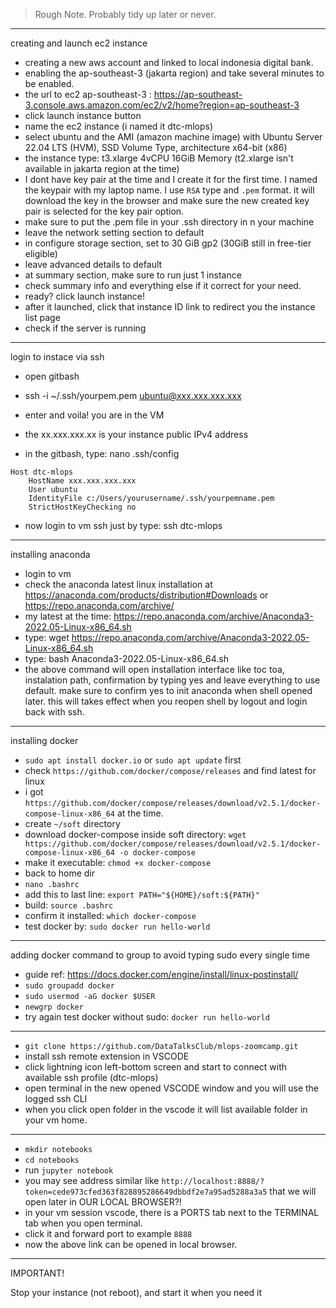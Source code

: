 > Rough Note. Probably tidy up later or never.

_______________

creating and launch ec2 instance

- creating a new aws account and linked to local indonesia digital bank.
- enabling the ap-southeast-3 (jakarta region) and take several minutes to be enabled.
- the url to ec2 ap-southeast-3 : https://ap-southeast-3.console.aws.amazon.com/ec2/v2/home?region=ap-southeast-3
- click launch instance button
- name the ec2 instance (i named it dtc-mlops)
- select ubuntu and the AMI (amazon machine image) with Ubuntu Server 22.04 LTS (HVM), SSD Volume Type, architecture x64-bit (x86)
- the instance type: t3.xlarge 4vCPU 16GiB Memory (t2.xlarge isn't available in jakarta region at the time)
- I dont have key pair at the time and I create it for the first time. I named the keypair with my laptop name. I use `RSA` type and `.pem` format. it will download the key in the browser and make sure the new created key pair is selected for the key pair option.
- make sure to put the .pem file in your .ssh directory in n your machine
- leave the network setting section to default
- in configure storage section, set to 30 GiB gp2 (30GiB still in free-tier eligible)
- leave advanced details to default
- at summary section, make sure to run just 1 instance
- check summary info and everything else if it correct for your need.
- ready? click launch instance!
- after it launched, click that instance ID link to redirect you the instance list page
- check if the server is running

_________

login to instace via ssh

- open gitbash 
- ssh -i ~/.ssh/yourpem.pem ubuntu@xxx.xxx.xxx.xxx
- enter and voila! you are in the VM
- the xx.xxx.xxx.xx is your instance public IPv4 address

- in the gitbash, type: nano .ssh/config

```
Host dtc-mlops
    HostName xxx.xxx.xxx.xxx
    User ubuntu
    IdentityFile c:/Users/yourusername/.ssh/yourpemname.pem
    StrictHostKeyChecking no
```

- now login to vm ssh just by type: ssh dtc-mlops

___________

installing anaconda

- login to vm
- check the anaconda latest linux installation at https://anaconda.com/products/distribution#Downloads or https://repo.anaconda.com/archive/ 
- my latest at the time: https://repo.anaconda.com/archive/Anaconda3-2022.05-Linux-x86_64.sh
- type: wget https://repo.anaconda.com/archive/Anaconda3-2022.05-Linux-x86_64.sh
- type: bash Anaconda3-2022.05-Linux-x86_64.sh
- the above command will open installation interface like toc toa, instalation path, confirmation by typing yes and leave everything to use default. make sure to confirm yes to init anaconda when shell opened later. this will takes effect when you reopen shell by logout and login back with ssh.

___________

installing docker

- `sudo apt install docker.io` or `sudo apt update` first
- check `https://github.com/docker/compose/releases` and find latest for linux
- i got `https://github.com/docker/compose/releases/download/v2.5.1/docker-compose-linux-x86_64` at the time.
- create `~/soft` directory
- download docker-compose inside soft directory: `wget https://github.com/docker/compose/releases/download/v2.5.1/docker-compose-linux-x86_64 -o docker-compose` 
- make it executable: `chmod +x docker-compose`
- back to home dir
- `nano .bashrc`
- add this to last line: `export PATH="${HOME}/soft:${PATH}"`
- build: `source .bashrc`
- confirm it installed: `which docker-compose`
- test docker by: `sudo docker run hello-world`

______

adding docker command to group to avoid typing sudo every single time

- guide ref: https://docs.docker.com/engine/install/linux-postinstall/
- `sudo groupadd docker`
- `sudo usermod -aG docker $USER`
- `newgrp docker`
- try again test docker without sudo: `docker run hello-world`

______

- `git clone https://github.com/DataTalksClub/mlops-zoomcamp.git`
-  install ssh remote extension in VSCODE
- click lightning icon left-bottom screen and start to connect with available ssh profile (dtc-mlops)
- open terminal in the new opened VSCODE window and you will use the logged ssh CLI
- when you click open folder in the vscode it will list available folder in your vm home.

____

- `mkdir notebooks`
- `cd notebooks`
- run `jupyter notebook`
- you may see address similar like `http://localhost:8888/?token=cede973cfed363f828895286649dbbdf2e7a95ad5288a3a5` that we will open later in OUR LOCAL BROWSER?!
- in your vm session vscode, there is a PORTS tab next to the TERMINAL tab when you open terminal.
- click it and forward port to example `8888`
- now the above link can be opened in local browser.

____________

IMPORTANT!

Stop your instance (not reboot), and start it when you need it
